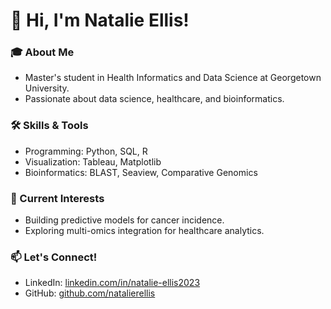 # 👋 Hi, I'm Natalie Ellis!
### 🎓 About Me
- Master's student in Health Informatics and Data Science at Georgetown University.
- Passionate about data science, healthcare, and bioinformatics.

### 🛠️ Skills & Tools
- Programming: Python, SQL, R
- Visualization: Tableau, Matplotlib
- Bioinformatics: BLAST, Seaview, Comparative Genomics

### 🌟 Current Interests
- Building predictive models for cancer incidence.
- Exploring multi-omics integration for healthcare analytics.

### 📫 Let's Connect!
- LinkedIn: [linkedin.com/in/natalie-ellis2023](https://linkedin.com/in/natalie-ellis2023)
- GitHub: [github.com/natalierellis](https://github.com/natalierellis)
